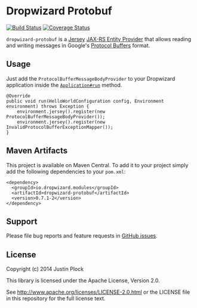 Dropwizard Protobuf
===================
[![Build Status](https://travis-ci.org/dropwizard/dropwizard-protobuf.svg?branch=master)](https://travis-ci.org/dropwizard/dropwizard-protobuf)
[![Coverage Status](https://img.shields.io/coveralls/dropwizard/dropwizard-protobuf.svg)](https://coveralls.io/r/dropwizard/dropwizard-protobuf)

`dropwizard-protobuf` is a [Jersey](https://jersey.java.net) [JAX-RS Entity Provider](https://jersey.java.net/documentation/latest/message-body-workers.html) that allows reading and writing messages in Google's [Protocol Buffers](https://code.google.com/p/protobuf/) format.


Usage
-----

Just add the `ProtocolBufferMessageBodyProvider` to your Dropwizard application inside the [`Application#run`](http://dropwizard.io/0.7.1/dropwizard-core/apidocs/io/dropwizard/Application.html#run(java.lang.String[])) method.

    @Override
    public void run(HelloWorldConfiguration config, Environment environment) throws Exception {
        environment.jersey().register(new ProtocolBufferMessageBodyProvider());
        environment.jersey().register(new InvalidProtocolBufferExceptionMapper());
    }


Maven Artifacts
---------------

This project is available on Maven Central. To add it to your project simply add the following dependencies to your `pom.xml`:

    <dependency>
      <groupId>io.dropwizard.modules</groupId>
      <artifactId>dropwizard-protobuf</artifactId>
      <version>0.7.1-2</version>
    </dependency>


Support
-------

Please file bug reports and feature requests in [GitHub issues](https://github.com/dropwizard/dropwizard-protobuf/issues).


License
-------

Copyright (c) 2014 Justin Plock

This library is licensed under the Apache License, Version 2.0.

See http://www.apache.org/licenses/LICENSE-2.0.html or the LICENSE file in this repository for the full license text.
